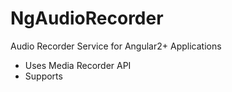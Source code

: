 # NgAudioRecorder


Audio Recorder Service for Angular2+ Applications
 - Uses Media Recorder API
 - Supports 
